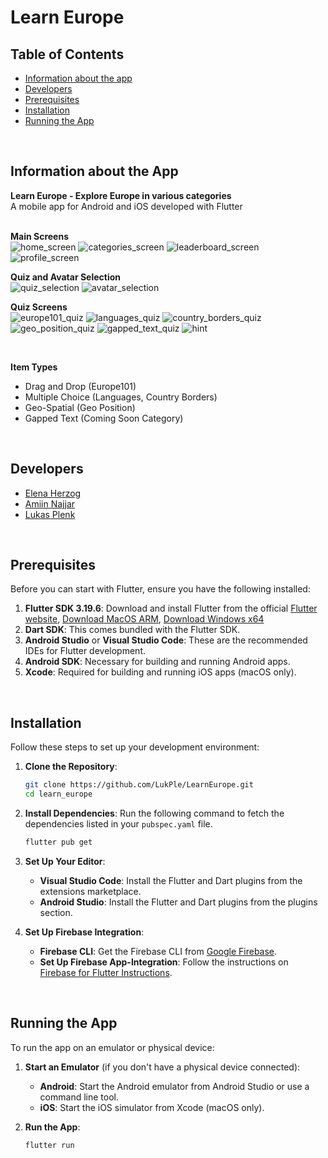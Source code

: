 # Learn Europe

## Table of Contents
- [Information about the app](#information-about-the-app)
- [Developers](#developers)
- [Prerequisites](#prerequisites)
- [Installation](#installation)
- [Running the App](#running-the-app)
<br>

## Information about the App

**Learn Europe - Explore Europe in various categories**<br>
A mobile app for Android and iOS developed with Flutter
<br>
<br>

**Main Screens**<br>
![home_screen](https://github.com/user-attachments/assets/c3e24c4e-7f5b-4076-a71f-b4988a3dab90)
![categories_screen](https://github.com/user-attachments/assets/41f04206-5177-4158-b4d2-3b5320bc0511)
![leaderboard_screen](https://github.com/user-attachments/assets/7d51240b-ebb4-4270-9d8e-1f8f9d13c041)
![profile_screen](https://github.com/user-attachments/assets/729a744d-9171-436a-b4fd-f47c1d6ee10f)

**Quiz and Avatar Selection**<br>
![quiz_selection](https://github.com/user-attachments/assets/1104c1ec-b2b5-4c69-aa4d-82f96d5e5ea8)
![avatar_selection](https://github.com/user-attachments/assets/dab890a1-2d0b-49ed-a4e9-0a63b198e28b)

**Quiz Screens**<br>
![europe101_quiz](https://github.com/user-attachments/assets/630124f5-9ed0-4661-a6bf-20949d0e043f)
![languages_quiz](https://github.com/user-attachments/assets/72cf7f61-87b3-4bdf-b35f-b68dd94fb27f)
![country_borders_quiz](https://github.com/user-attachments/assets/80b55802-2871-48ab-a84e-e1581cf9d5a9)
![geo_position_quiz](https://github.com/user-attachments/assets/d7b3b74f-efda-46bd-ad26-9f8673707f67)
![gapped_text_quiz](https://github.com/user-attachments/assets/cdbf997e-296f-4cb8-9544-d285b43c786a)
![hint](https://github.com/user-attachments/assets/fe14e2eb-3a45-43ee-b58b-9cf888b2a402)


<br>

**Item Types**
- Drag and Drop (Europe101)
- Multiple Choice (Languages, Country Borders)
- Geo-Spatial (Geo Position)
- Gapped Text (Coming Soon Category)
<br>

## Developers

- [Elena Herzog](https://github.com/Ele1234)
- [Amiin Najjar](https://github.com/najjar77)
- [Lukas Plenk](https://github.com/LukPle)
<br>

## Prerequisites

Before you can start with Flutter, ensure you have the following installed:

1. **Flutter SDK 3.19.6**: Download and install Flutter from the official [Flutter website](https://flutter.dev/docs/get-started/install),
[Download MacOS ARM](https://storage.googleapis.com/flutter_infra_release/releases/stable/macos/flutter_macos_arm64_3.19.6-stable.zip), [Download Windows x64](https://storage.googleapis.com/flutter_infra_release/releases/stable/windows/flutter_windows_3.19.6-stable.zip)
2. **Dart SDK**: This comes bundled with the Flutter SDK.
3. **Android Studio** or **Visual Studio Code**: These are the recommended IDEs for Flutter development.
4. **Android SDK**: Necessary for building and running Android apps.
5. **Xcode**: Required for building and running iOS apps (macOS only).
<br>

## Installation

Follow these steps to set up your development environment:

1. **Clone the Repository**:
    ```sh
    git clone https://github.com/LukPle/LearnEurope.git
    cd learn_europe
    ```

2. **Install Dependencies**:
    Run the following command to fetch the dependencies listed in your `pubspec.yaml` file.
    ```sh
    flutter pub get
    ```

3. **Set Up Your Editor**:
    - **Visual Studio Code**: Install the Flutter and Dart plugins from the extensions marketplace.
    - **Android Studio**: Install the Flutter and Dart plugins from the plugins section.
  
4. **Set Up Firebase Integration**:
    - **Firebase CLI**: Get the Firebase CLI from [Google Firebase](https://firebase.google.com/docs/cli).
    - **Set Up Firebase App-Integration**: Follow the instructions on [Firebase for Flutter Instructions](https://firebase.google.com/docs/flutter/setup?platform=ios).
<br>

## Running the App

To run the app on an emulator or physical device:

1. **Start an Emulator** (if you don't have a physical device connected):
    - **Android**: Start the Android emulator from Android Studio or use a command line tool.
    - **iOS**: Start the iOS simulator from Xcode (macOS only).

2. **Run the App**:
    ```sh
    flutter run
    ```
<br>
